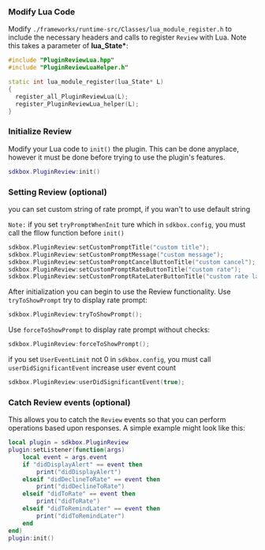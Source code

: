 ### Modify Lua Code
Modify `./frameworks/runtime-src/Classes/lua_module_register.h` to include the necessary headers and calls to register `Review` with Lua. Note this takes a parameter of __lua_State*__:
```cpp
#include "PluginReviewLua.hpp"
#include "PluginReviewLuaHelper.h"
```
```cpp
static int lua_module_register(lua_State* L)
{
  register_all_PluginReviewLua(L);
  register_PluginReviewLua_helper(L);
}
```

### Initialize Review
Modify your Lua code to `init()` the plugin. This can be done anyplace, however it must be done before trying to use the plugin's features.
```lua
sdkbox.PluginReview:init()
```

### Setting Review (optional)
you can set custom string of rate prompt, if you wan't to use default string

`Note:` if you set `tryPromptWhenInit` ture which in `sdkbox.config`, you must call the fllow function before `init()`
```cpp
sdkbox.PluginReview:setCustomPromptTitle("custom title");
sdkbox.PluginReview:setCustomPromptMessage("custom message");
sdkbox.PluginReview:setCustomPromptCancelButtonTitle("custom cancel");
sdkbox.PluginReview:setCustomPromptRateButtonTitle("custom rate");
sdkbox.PluginReview:setCustomPromptRateLaterButtonTitle("custom rate later");
```

After initialization you can begin to use the Review functionality.
Use `tryToShowPrompt` try to display rate prompt:
```cpp
sdkbox.PluginReview:tryToShowPrompt();
```

Use `forceToShowPrompt` to display rate prompt without checks:
```cpp
sdkbox.PluginReview:forceToShowPrompt();
```

if you set `UserEventLimit` not 0 in `sdkbox.config`, you must call `userDidSignificantEvent` increase user event count
```cpp
sdkbox.PluginReview:userDidSignificantEvent(true);
```

### Catch Review events (optional)
This allows you to catch the `Review` events so that you can perform operations based upon responses. A simple example might look like this:
```lua
local plugin = sdkbox.PluginReview
plugin:setListener(function(args)
    local event = args.event
    if "didDisplayAlert" == event then
        print("didDisplayAlert")
    elseif "didDeclineToRate" == event then
        print("didDeclineToRate")
    elseif "didToRate" == event then
        print("didToRate")
    elseif "didToRemindLater" == event then
        print("didToRemindLater")
    end
end)
plugin:init()
```
